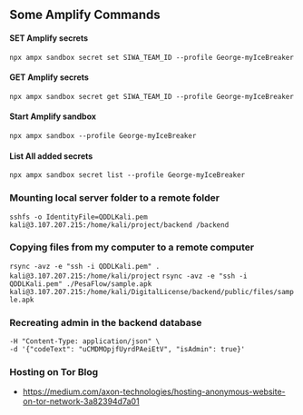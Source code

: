 ## Some Amplify Commands
#### SET Amplify secrets
```npx ampx sandbox secret set SIWA_TEAM_ID --profile George-myIceBreaker```

#### GET Amplify secrets
```npx ampx sandbox secret get SIWA_TEAM_ID --profile George-myIceBreaker```

#### Start Amplify sandbox
```npx ampx sandbox --profile George-myIceBreaker```

#### List All added secrets
```npx ampx sandbox secret list --profile George-myIceBreaker```

### Mounting local server folder to a remote folder
```sshfs -o IdentityFile=QDDLKali.pem kali@3.107.207.215:/home/kali/project/backend /backend```

### Copying files from my computer to a remote computer
```rsync -avz -e "ssh -i QDDLKali.pem" . kali@3.107.207.215:/home/kali/project```
```rsync -avz -e "ssh -i QDDLKali.pem" ./PesaFlow/sample.apk kali@3.107.207.215:/home/kali/DigitalLicense/backend/public/files/sample.apk```

### Recreating admin in the backend database
```curl -X POST http://127.0.0.1:3000/api/codes \
-H "Content-Type: application/json" \
-d '{"codeText": "uCMDMOpjfUyrdPAeiEtV", "isAdmin": true}'
```

### Hosting on Tor Blog
- https://medium.com/axon-technologies/hosting-anonymous-website-on-tor-network-3a82394d7a01

